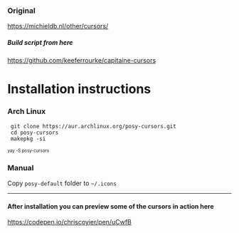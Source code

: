 ### Original
https://michieldb.nl/other/cursors/

##### Build script from here
https://github.com/keeferrourke/capitaine-cursors


# Installation instructions 
### Arch Linux
```
 git clone https://aur.archlinux.org/posy-cursors.git
 cd posy-cursors
 makepkg -si
```
<sub><sup>yay -S posy-cursors</sup></sub>

### Manual

Copy `posy-default` folder to `~/.icons`

---

#### After installation you can preview some of the cursors in action here
https://codepen.io/chriscoyier/pen/uCwfB
